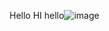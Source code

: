 Hello
HI hello![image](https://github.com/user-attachments/assets/6c6760d8-bc86-448a-9673-66b158025b06)
